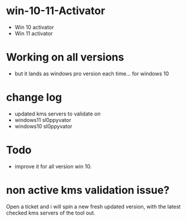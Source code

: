 # win-10-11-Activator
* Win 10 activator 
* Win 11 activator 
 
# Working on all versions 
* but it lands as windows pro version each time... for windows 10


# change log 

* updated kms servers to validate on
* windows11 sl0ppyvator
* windows10 sl0ppyvator

# Todo
* improve it for all version win 10. 

# non active kms validation issue? 
Open a ticket and i will spin a new fresh updated version, with the latest checked kms servers of the tool out. 
